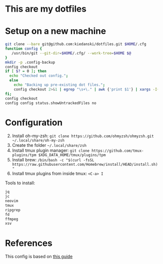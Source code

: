 # This are my dotfiles

# Setup on a new machine

```sh
git clone --bare git@github.com:kiedanski/dotfiles.git $HOME/.cfg
function config {
   /usr/bin/git --git-dir=$HOME/.cfg/ --work-tree=$HOME $@
}
mkdir -p .config-backup
config checkout
if [ $? = 0 ]; then
  echo "Checked out config.";
  else
    echo "Backing up pre-existing dot files.";
    config checkout 2>&1 | egrep "\s+\." | awk {'print $1'} | xargs -I{} mv {} .config-backup/{}
fi;
config checkout
config config status.showUntrackedFiles no
```

# Configuration

2. Install oh-my-zsh: `git clone https://github.com/ohmyzsh/ohmyzsh.git ~/.local/share/oh-my-zsh`
3. Create the folder `~/.local/share/zsh`
4. Install tmux plugin manager: `git clone https://github.com/tmux-plugins/tpm $XDG_DATA_HOME/tmux/plugins/tpm`
5. Install brew: `/bin/bash -c "$(curl -fsSL https://raw.githubusercontent.com/Homebrew/install/HEAD/install.sh)"`
6. Install tmux plugins from inside tmux: `<C-a> I`


Tools to install:

```sh
jq
jc
neovim
tmux
ripgrep
fd
ffmpeg
xsv
```

# References

This config is based on [this guide](https://www.atlassian.com/git/tutorials/dotfiles)

